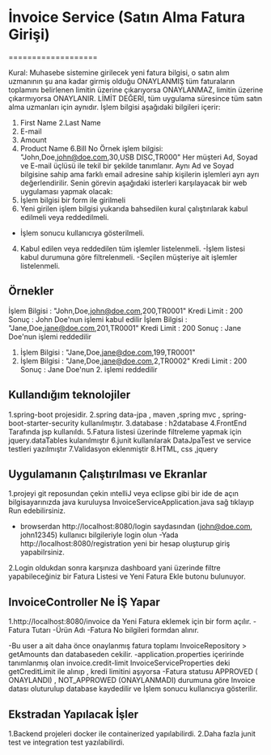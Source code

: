 # İnvoice Service (Satın Alma Fatura Girişi)
===================

Kural: Muhasebe sistemine girilecek yeni fatura bilgisi, o satın alım uzmanının şu ana kadar
girmiş olduğu ONAYLANMIŞ tüm faturaların toplamını belirlenen limitin üzerine çıkarıyorsa
ONAYLANMAZ, limitin üzerine çıkarmıyorsa ONAYLANIR.
LİMİT DEĞERİ, tüm uygulama süresince tüm satın alma uzmanları için aynıdır.
İşlem bilgisi aşağıdaki bilgileri içerir:
1. First Name
2.Last Name
3. E-mail
4. Amount
5. Product Name
6.Bill No
Örnek işlem bilgisi: "John,Doe,john@doe.com,30,USB DISC,TR000"
Her müşteri Ad, Soyad ve E-mail üçlüsü ile tekil bir şekilde tanımlanır. Aynı Ad ve Soyad
bilgisine sahip ama farklı email adresine sahip kişilerin işlemleri ayrı ayrı değerlendirilir.
Senin görevin aşağıdaki isterleri karşılayacak bir web uygulaması yapmak olacak:
1. İşlem bilgisi bir form ile girilmeli
2. Yeni girilen işlem bilgisi yukarıda bahsedilen kural çalıştırılarak kabul edilmeli veya
reddedilmeli.
  - İşlem sonucu kullanıcıya gösterilmeli.
4. Kabul edilen veya reddedilen tüm işlemler listelenmeli.
  -İşlem listesi kabul durumuna göre filtrelenmeli.
  -Seçilen müşteriye ait işlemler listelenmeli.

Örnekler
-------------
İşlem Bilgisi : "John,Doe,john@doe.com,200,TR0001"
Kredi Limit : 200
Sonuç : John Doe'nun işlemi kabul edilir
İşlem Bilgisi : "Jane,Doe,jane@doe.com,201,TR0001"
Kredi Limit : 200
Sonuç : Jane Doe'nun işlemi reddedilir
1. İşlem Bilgisi : "Jane,Doe,jane@doe.com,199,TR0001"
2. İşlem Bilgisi : "Jane,Doe,jane@doe.com,2,TR0002"
Kredi Limit : 200
Sonuç : Jane Doe'nun 2. işlemi reddedilir


Kullandığım teknolojiler
-------------
1.spring-boot projesidir.
2.spring data-jpa , maven ,spring mvc , spring-boot-starter-security  kullanılmıştır.
3.database : h2database
4.FrontEnd Tarafında jsp kullanıldı.
5.Fatura listesi üzerinde filtreleme yapmak için jquery.dataTables kulanılmıştır
6.junit kullanılarak DataJpaTest ve service testleri yazılmıştır
7.Validasyon eklenmiştir
8.HTML, css ,jquery

Uygulamanın Çalıştırılması ve Ekranlar
------------- 
1.projeyi git reposundan çekin ıntelliJ veya eclipse gibi bir ide de açın bilgisayarınızda java kuruluysa InvoiceServiceApplication.java sağ tıklayıp Run edebilirsiniz.
- browserdan http://localhost:8080/login saydasından (john@doe.com, john12345) kullanıcı bilgileriyle login olun
-Yada http://localhost:8080/registration yeni bir hesap oluşturup giriş yapabilrsiniz.

2.Login oldukdan sonra karşınıza dashboard yani üzerinde filtre yapabileceğiniz bir Fatura Listesi  ve Yeni Fatura Ekle butonu bulunuyor.

InvoiceController Ne İŞ Yapar
------------- 
1.http://localhost:8080/invoice da Yeni Fatura eklemek için bir form açılır.
-Fatura Tutarı
-Ürün Adı
-Fatura No bilgileri formdan alınır.

-Bu user a ait daha önce onaylanmış fatura toplamı InvoiceRepository > getAmounts dan databaseden cekilir.
-application.properties içeririnde tanımlanmış olan invoice.credit-limit InvoiceServiceProperties deki getCreditLimit ile alınıp , kredi limitini aşıyorsa 
-Fatura statusu APPROVED ( ONAYLANDI) , NOT_APPROWED (ONAYLANMADI) durumuna göre Invoice datası oluturulup database kaydedilir ve İşlem sonucu kullanıcıya gösterilir.

Ekstradan Yapılacak İşler
------------- 
1.Backend projeleri docker ile containerized yapılabilirdi.
2.Daha fazla junit test ve integration test yazılabilirdi.

